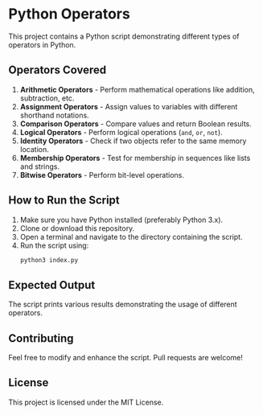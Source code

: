 # Python Operators

This project contains a Python script demonstrating different types of operators in Python.

## Operators Covered

1. **Arithmetic Operators** - Perform mathematical operations like addition, subtraction, etc.
2. **Assignment Operators** - Assign values to variables with different shorthand notations.
3. **Comparison Operators** - Compare values and return Boolean results.
4. **Logical Operators** - Perform logical operations (`and`, `or`, `not`).
5. **Identity Operators** - Check if two objects refer to the same memory location.
6. **Membership Operators** - Test for membership in sequences like lists and strings.
7. **Bitwise Operators** - Perform bit-level operations.

## How to Run the Script

1. Make sure you have Python installed (preferably Python 3.x).
2. Clone or download this repository.
3. Open a terminal and navigate to the directory containing the script.
4. Run the script using:
   ```sh
   python3 index.py
   ```

## Expected Output
The script prints various results demonstrating the usage of different operators.

## Contributing
Feel free to modify and enhance the script. Pull requests are welcome!

## License
This project is licensed under the MIT License.

